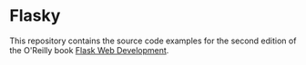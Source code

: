 Flasky
======

This repository contains the source code examples for the second edition of the O'Reilly book [Flask Web Development](http://www.flaskbook.com).


